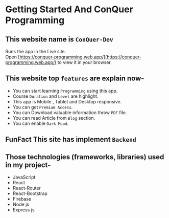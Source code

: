 # Getting Started And ConQuer Programming 

## This website name is `ConQuer-Dev`

Runs the app in the Live site.\
Open [https://conquer-programming.web.app/](https://conquer-programming.web.app/) to view it in your browser.

## This website top `features` are explain now-

* You can start learning `Programming` using this app.
* Course `Duration` and `Level` are highlight.
* This app is Mobile , Tablet and Desktop responsive.
* You can get `Premium Access`.
* You can Download valuable information throw `PDF` file.
* You can read Article from `Blog` section.
* You can enable `Dark Mood`.

## FunFact This site has implement `Backend`
   
## Those technologies (frameworks, libraries) used in my project-

* JavaScript
* React
* React-Router
* React-Bootstrap
* Firebase
* Node js
* Express js